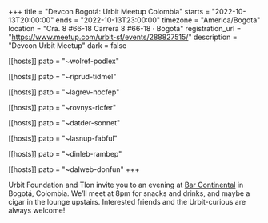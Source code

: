 +++
title = "Devcon Bogotá: Urbit Meetup Colombia"
starts = "2022-10-13T20:00:00"
ends = "2022-10-13T23:00:00"
timezone = "America/Bogota"
location = "Cra. 8 #66-18 Carrera 8 #66-18 · Bogotá"
registration_url = "https://www.meetup.com/urbit-sf/events/288827515/"
description = "Devcon Urbit Meetup"
dark = false

[[hosts]]
patp = "~wolref-podlex"

[[hosts]]
patp = "~riprud-tidmel"

[[hosts]]
patp = "~lagrev-nocfep"

[[hosts]]
patp = "~rovnys-ricfer"

[[hosts]]
patp = "~datder-sonnet"

[[hosts]]
patp = "~lasnup-fabful"

[[hosts]]
patp = "~dinleb-rambep"

[[hosts]]
patp = "~dalweb-donfun"
+++

Urbit Foundation and Tlon invite you to an evening at [Bar Continental](https://www.google.com/maps/place//data=!4m2!3m1!1s0x8e3f9b3980826eb5:0x66696deb3877b7b?source=g.page.share) in Bogotá, Colombia. We’ll meet at 8pm for snacks and drinks, and maybe a cigar in the lounge upstairs. Interested friends and the Urbit-curious are always welcome!
